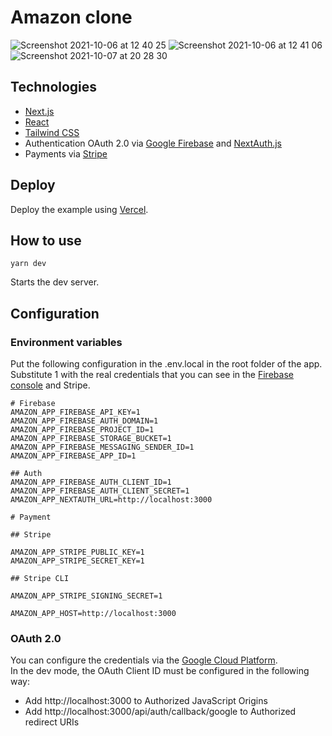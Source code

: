 # Amazon clone

![Screenshot 2021-10-06 at 12 40 25](https://user-images.githubusercontent.com/5389745/136188104-07de047c-cf98-409f-876c-2f6e9df6f477.png)
![Screenshot 2021-10-06 at 12 41 06](https://user-images.githubusercontent.com/5389745/136188135-bebbd75b-a31a-428e-af6f-ef7fd6ce54ad.png)
![Screenshot 2021-10-07 at 20 28 30](https://user-images.githubusercontent.com/5389745/136443138-747353a9-d4b4-41d9-9ce5-67ce007a4ae8.png)

## Technologies

- [Next.js](https://nextjs.org/)
- [React](https://reactjs.org/)
- [Tailwind CSS](https://tailwindcss.com/)
- Authentication OAuth 2.0 via [Google Firebase](https://firebase.google.com/) and [NextAuth.js](https://next-auth.js.org/)
- Payments via [Stripe](https://stripe.com/en-gb-it)

## Deploy

Deploy the example using [Vercel](https://vercel.com/sergibondarenko/amazon).

## How to use

`yarn dev`

Starts the dev server.

## Configuration

### Environment variables
Put the following configuration in the .env.local in the root folder of the app.\
Substitute 1 with the real credentials that you can see in the [Firebase console](https://console.firebase.google.com/project/clone-fa29b/overview) and Stripe.

```
# Firebase
AMAZON_APP_FIREBASE_API_KEY=1
AMAZON_APP_FIREBASE_AUTH_DOMAIN=1
AMAZON_APP_FIREBASE_PROJECT_ID=1
AMAZON_APP_FIREBASE_STORAGE_BUCKET=1
AMAZON_APP_FIREBASE_MESSAGING_SENDER_ID=1
AMAZON_APP_FIREBASE_APP_ID=1

## Auth
AMAZON_APP_FIREBASE_AUTH_CLIENT_ID=1
AMAZON_APP_FIREBASE_AUTH_CLIENT_SECRET=1
AMAZON_APP_NEXTAUTH_URL=http://localhost:3000

# Payment

## Stripe

AMAZON_APP_STRIPE_PUBLIC_KEY=1
AMAZON_APP_STRIPE_SECRET_KEY=1

## Stripe CLI

AMAZON_APP_STRIPE_SIGNING_SECRET=1

AMAZON_APP_HOST=http://localhost:3000
```

### OAuth 2.0

You can configure the credentials via the [Google Cloud Platform](https://console.cloud.google.com/apis/credentials?pli=1&project=clone-fa29b&authuser=0).\
In the dev mode, the OAuth Client ID must be configured in the following way:
- Add http://localhost:3000 to Authorized JavaScript Origins
- Add http://localhost:3000/api/auth/callback/google to Authorized redirect URIs
